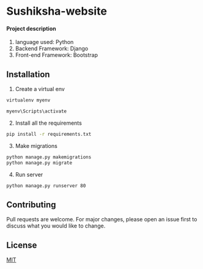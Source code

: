 # Sushiksha-website

#### Project description

1. language used: Python
2. Backend Framework: Django
3. Front-end Framework: Bootstrap

## Installation 

1. Create a virtual env

```bash
virtualenv myenv

myenv\Scripts\activate
```
2. Install all the requirements

```bash
pip install -r requirements.txt
```
3. Make migrations

```bash
python manage.py makemigrations
python manage.py migrate
```

4. Run server
```bash
python manage.py runserver 80
```

## Contributing
Pull requests are welcome. For major changes, please open an issue first to discuss what you would like to change.

## License
[MIT](https://choosealicense.com/licenses/mit/)
